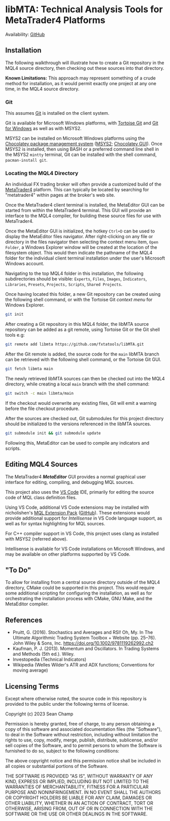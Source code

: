 libMTA: Technical Analysis Tools for MetaTrader4 Platforms
==========================================================


Availability: [GitHub](https://github.com/fxtatools/libMTA/)

## Installation

The following walkthrough will illustrate how to create a Git repository in the MQL4 source directory, then checking out these sources into that directory.

**Known Limitations:** This approach may represent something of a crude method for installation, as it would permit exactly one project at any one time, in the MQL4 source directory.

### Git

This assumes [Git](https://git-scm.com) is installed on the client system.

Git is available for Microsoft Windows platforms, with [Tortoise Git](https://tortoisegit.org) and [Git for Windows](https://gitforwindows.org) as well as with MSYS2.

MSYS2 can be installed on Microsoft Windows platforms using the [Chocolatey package management system](https://chocolatey.org) ([MSYS2](https://community.chocolatey.org/packages/msys2/); [Chocolatey GUI](https://community.chocolatey.org/packages/ChocolateyGUI)). Once MSYS2 is installed, then using BASH or a preferred command line shell in the MSYS2 `mintty` terminal, Git can be installed with the shell command, `pacman-install git`.

### Locating the MQL4 Directory

An individual FX trading broker will often provide a customized build of the [MetaTrader4](https://www.metatrader4.com/) platform. This can typically be located by searching for "metatrader4" within pages at the broker's web site.

Once the MetaTrader4 client terminal is installed, the MetaEditor GUI can be started from within the MetaTrader4 terminal. This GUI will provide an interface to the MQL4 compiler, for building these source files for use with MetaTrader4.

Once the MetaEditor GUI is initialized, the hotkey `Ctrl+D` can be used to display the MetaEditor files navigator. After right-clicking on any file or directory in the files navigator then selecting the context menu item, `Open Folder`, a Windows Explorer window will be created at the location of the filesystem object. This would then indicate the pathname of the MQL4 folder for the individual client terminal installation under the user's Microsoft Windows account.

Navigating to the top MQL4 folder in this installation, the following subdirectories should be visible: `Experts`, `Files`, `Images`, `Indicators`, `Libraries`, `Presets`, `Projects,` `Scripts`, `Shared Projects`.

Once having located this folder, a new Git repository can be created using the following shell command,  or with the Tortoise Git _context menu_ for Windows Explorer.

```bash
git init
```

After creating a Git repository in this MQL4 folder, the libMTA source repository can be added as a git remote, using Tortoise Git or the Git shell tools e.g:

```bash
git remote add libmta https://github.com/fxtatools/libMTA.git
```

After the Git remote is added, the source code for the `main` libMTA branch can be retrieved with the following shell command, or the Tortoise Git GUI.

```bash
git fetch libmta main
```

The newly retrieved libMTA sources can then be checked out into the MQL4 directory, while creating a local `main` branch with the shell command:

```bash
git switch -c main libmta/main
```

If the checkout would overwrite any existing files, Git will emit a warning before the file checkout procedure.

After the sources are checked out, Git submodules for this project directory should be initialized to the versions referenced in the libMTA sources.

```bash
git submodule init && git submodule update
```

Following this, MetaEditor can be used to compile any indicators and scripts.

## Editing MQL4 Sources

The MetaTrader4 _**MetaEditor**_ GUI provides a normal graphical user interface for editing, compiling, and debugging MQL sources.

This project also uses the [VS Code](https://code.visualstudio.com/) IDE, primarily for editing the source code of MQL class definition files.

Using VS Code, additional VS Code extensions may be installed with nicholishen's [MQL Extension Pack](https://marketplace.visualstudio.com/items?itemName=nicholishen.mql-extension-pack) ([GitHub](https://github.com/nicholishen/mql-snippets-for-VScode)). These extensions would provide additional support for _Intellisense_ in VS Code language support, as well as for syntax highlighting for MQL sources.

For C++ compiler support in VS Code, this project uses clang as installed with MSYS2 (referred above).

Intellisense is available for VS Code installations on Microsoft Windows, and may be available on other platforms supported by VS Code.

## "To Do"

To allow for installing from a central source directory outside of the MQL4 directory, CMake could be supported in this project. This would require some additional scripting for configuring the installation, as well as for orchestrating the installation process with CMake, GNU Make, and the MetaEditor compiler.

## References

- Pruitt, G. (2016). Stochastics and Averages and RSI! Oh, My. In The Ultimate Algorithmic Trading System Toolbox + Website (pp. 25–76). John Wiley & Sons, Inc. https://doi.org/10.1002/9781119262992.ch2
- Kaufman, P. J. (2013). Momentum and Oscillators. In Trading Systems and Methods (5th ed.). Wiley.
- Investopedia (Technical Indicators)
- Wikipedia (Welles Wilder's ATR and ADX functions; Conventions for moving average)

## Licensing Terms

Except where otherwise noted, the source code in this repository is provided to the public under the following terms of license.

Copyright (c) 2023 Sean Champ

Permission is hereby granted, free of charge, to any person obtaining a copy
of this software and associated documentation files (the "Software"), to deal
in the Software without restriction, including without limitation the rights
to use, copy, modify, merge, publish, distribute, sublicense, and/or sell
copies of the Software, and to permit persons to whom the Software is
furnished to do so, subject to the following conditions:

The above copyright notice and this permission notice shall be included in
all copies or substantial portions of the Software.

THE SOFTWARE IS PROVIDED "AS IS", WITHOUT WARRANTY OF ANY KIND, EXPRESS OR
IMPLIED, INCLUDING BUT NOT LIMITED TO THE WARRANTIES OF MERCHANTABILITY,
FITNESS FOR A PARTICULAR PURPOSE AND NONINFRINGEMENT. IN NO EVENT SHALL THE
AUTHORS OR COPYRIGHT HOLDERS BE LIABLE FOR ANY CLAIM, DAMAGES OR OTHER
LIABILITY, WHETHER IN AN ACTION OF CONTRACT, TORT OR OTHERWISE, ARISING FROM,
OUT OF OR IN CONNECTION WITH THE SOFTWARE OR THE USE OR OTHER DEALINGS IN
THE SOFTWARE.
